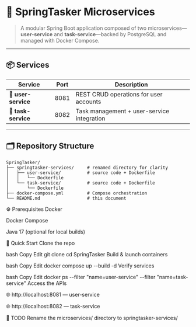 # 🚀 SpringTasker Microservices

> A modular Spring Boot application composed of two microservices—**user-service** and **task-service**—backed by PostgreSQL and managed with Docker Compose.

---

## 📦 Services

| Service           | Port | Description                                |
|-------------------|------|--------------------------------------------|
| 🔹 **user-service**  | 8081 | REST CRUD operations for user accounts     |
| 🔹 **task-service**  | 8082 | Task management + user-service integration |

---

## 🗂️ Repository Structure

```text
SpringTasker/
├── springtasker-services/     # renamed directory for clarity
│   ├── user-service/          # source code + Dockerfile
│   │   └── Dockerfile
│   └── task-service/          # source code + Dockerfile
│       └── Dockerfile
├── docker-compose.yml         # Compose orchestration
└── README.md                  # this document

```
⚙️ Prerequisites
Docker

Docker Compose

Java 17 (optional for local builds)

🚀 Quick Start
Clone the repo

bash
Copy
Edit
git clone <repo-url>
cd SpringTasker
Build & launch containers

bash
Copy
Edit
docker compose up --build -d
Verify services

bash
Copy
Edit
docker ps --filter "name=user-service" --filter "name=task-service"
Access the APIs

🌐 http://localhost:8081 — user-service

🌐 http://localhost:8082 — task-service

📝 TODO
Rename the microservices/ directory to springtasker-services/

